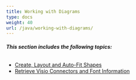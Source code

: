 ```yaml
---
title: Working with Diagrams
type: docs
weight: 40
url: /java/working-with-diagrams/
---
```


###### **This section includes the following topics:** 
- [Create, Layout and Auto-Fit Shapes](/diagram/java/create-2c-layout-and-auto-fit-shapes-html/)
- [Retrieve Visio Connectors and Font Information](/diagram/java/retrieve-visio-connectors-and-font-information-html/)
